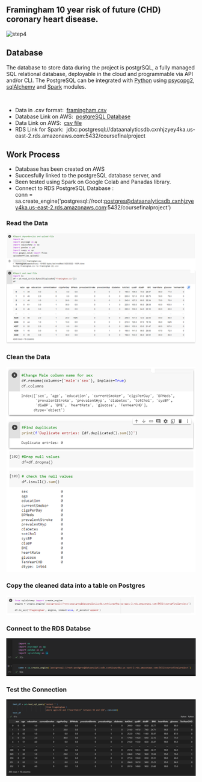 ## Framingham 10 year risk of future (CHD) coronary heart disease.

![step4](https://drive.google.com/file/d/1asR8LwIonZUbuX5_Aasr9aCWRnFZqKJ4/view?usp=sharing)  

## Database

The database to store data during the project is postgrSQL, a fully managed SQL relational database, deployable in the cloud and programmable via API and/or CLI. The PostgreSQL can be integrated with [Python](https://stackabuse.com/working-with-postgresql-in-python/) using [psycopg2](https://www.tutorialspoint.com/postgresql/postgresql_python.htm), [sqlAlchemy](https://docs.sqlalchemy.org/en/14/dialects/postgresql.html) and [Spark](https://spark.apache.org/docs/latest/) modules. <br/>

<br>

- Data in .csv format:&nbsp; [framingham.csv](framingham.csv)
- Database Link on AWS:&nbsp; [postgreSQL Database](dataanalyticsdb.cxnhjzyey4ka.us-east-2.rds.amazonaws.com) 
- Data Link on AWS:&nbsp; [csv file](https://classprojectdata.s3.amazonaws.com/framingham.csv)
- RDS Link for Spark:&nbsp;  jdbc:postgresql://dataanalyticsdb.cxnhjzyey4ka.us-east-2.rds.amazonaws.com:5432/coursefinalproject


## Work Process

- Database has been created on AWS
- Succesfully linked to the postgreSQL database server, and 
- Been tested using Spark on Google Colab and Panadas library.
- Connect to RDS PostgreSQL Database : <br/> conn = sa.create_engine('postgresql://root:postgres@dataanalyticsdb.cxnhjzyey4ka.us-east-2.rds.amazonaws.com:5432/coursefinalproject')

### Read the Data

![readData.png](Images/readData.png)

### Clean the Data

![cleanData.png](Images/cleanData.png)


### Copy the cleaned data into a table on Postgres

![copytoPostgres.png](Images/copytoPostgres.png)


### Connect to the RDS Databse

![rdsConnect.png](Images/rdsConnect.png)

### Test the Connection

![testConnection.png](Images/testConnection.png)


